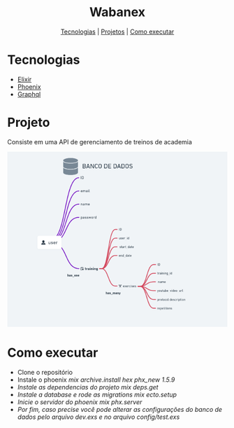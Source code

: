 <h1 align="center">
 Wabanex
 </h1>
<div align="center">
<a href="#tecnologias">Tecnologias</a> | <a href="#projeto">Projetos</a> | <a href="#execute">Como executar</a>
</div>

<div >
<h1>Tecnologias</h1>
  <ul id="tecnologias">
    <li><a href="https://elixir-lang.org/">Elixir</a></li>
    <li><a href="https://phoenixframework.org/">Phoenix</a></li>
    <li><a href="https://graphql.org/">Graphql</a></li>
  </ul>
</div>

<div id="projeto">
<h1>Projeto</h1>
  <p>Consiste em uma API de gerenciamento de treinos de academia</p>
  <img src="/wabanex/assets/schema.png" alt="">
</div>

<div id="execute">
<h1>Como executar</h1>
<ul>
<li>Clone o repositório</li>
<li>Instale o phoenix <i>mix archive.install hex phx_new 1.5.9<i></li>
<li>Instale as dependencias do projeto <i>mix deps.get<i></li>
<li>Instale a database e rode as migrations <i>mix ecto.setup<i></li>
<li>Inicie o servidor do phoenix <i>mix phx.server<i></li>
<li>Por fim, caso precise você pode alterar as configurações do banco de dados pelo arquivo <i>dev.exs<i> e no arquivo <i>config/test.exs<i></li>
</ul>
</div>
